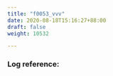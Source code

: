 ```yaml
---
title: "f0053_vvv"
date: 2020-08-18T15:16:27+88:00
draft: false
weight: 10532

---
```


### Log reference: <no value>

```
